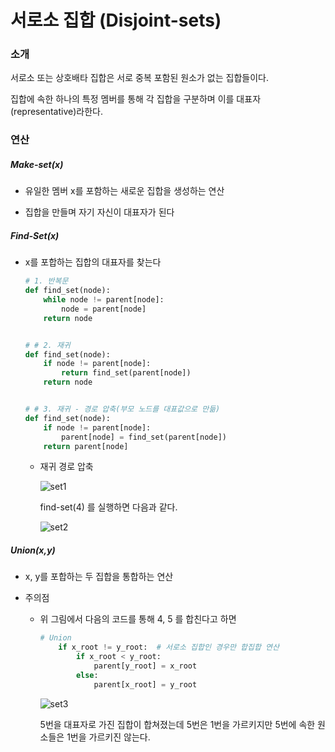# 서로소 집합 (Disjoint-sets)

### 소개

서로소 또는 상호배타 집합은 서로 중복 포함된 원소가 없는 집합들이다.

집합에 속한 하나의 특정 멤버를 통해 각 집합을 구분하며 이를 대표자(representative)라한다.



### 연산

##### Make-set(x)

- 유일한 멤버 x를 포함하는 새로운 집합을 생성하는 연산

- 집합을 만들며 자기 자신이 대표자가 된다

##### Find-Set(x) 

- x를 포합하는 집합의 대표자를 찾는다

  ```python
  # 1. 반복문
  def find_set(node):
      while node != parent[node]:
          node = parent[node]
      return node
  
  
  # # 2. 재귀
  def find_set(node):
      if node != parent[node]:
          return find_set(parent[node])
      return node
  
  
  # # 3. 재귀 - 경로 압축(부모 노드를 대표값으로 만듦)
  def find_set(node):
      if node != parent[node]:
          parent[node] = find_set(parent[node])
      return parent[node]
  ```

  - 재귀 경로 압축 

    ![set1](https://user-images.githubusercontent.com/84832358/193588147-4df8a138-efe6-4cf9-9029-40cf55f1e4d3.png)

    find-set(4) 를 실행하면 다음과 같다.

    ![set2](https://user-images.githubusercontent.com/84832358/193588157-ef2e3114-6e78-4512-bc96-ed224654d00d.png)

##### Union(x,y)

- x, y를 포합하는 두 집합을 통합하는 연산

- 주의점

  - 위 그림에서 다음의 코드를 통해 4, 5 를 합친다고 하면 

    ```python
    # Union
        if x_root != y_root:  # 서로소 집합인 경우만 합집합 연산
            if x_root < y_root:
                parent[y_root] = x_root
            else:
                parent[x_root] = y_root
    ```

    ![set3](https://user-images.githubusercontent.com/84832358/193588161-a069393e-41c1-41f9-a93a-12f0c1470da8.png)

    5번을 대표자로 가진 집합이 합쳐졌는데 5번은 1번을 가르키지만 5번에 속한 원소들은 1번을 가르키진 않는다. 

